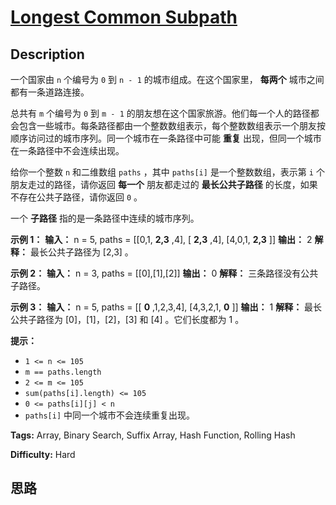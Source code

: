 # [Longest Common Subpath][title]

## Description

一个国家由 `n` 个编号为 `0` 到 `n - 1` 的城市组成。在这个国家里， **每两个** 城市之间都有一条道路连接。

总共有 `m` 个编号为 `0` 到 `m - 1`
的朋友想在这个国家旅游。他们每一个人的路径都会包含一些城市。每条路径都由一个整数数组表示，每个整数数组表示一个朋友按顺序访问过的城市序列。同一个城市在一条路径中可能
**重复** 出现，但同一个城市在一条路径中不会连续出现。

给你一个整数 `n` 和二维数组 `paths` ，其中 `paths[i]` 是一个整数数组，表示第 `i` 个朋友走过的路径，请你返回 **每一个**
朋友都走过的 **最长公共子路径** 的长度，如果不存在公共子路径，请你返回 `0` 。

一个 **子路径** 指的是一条路径中连续的城市序列。

**示例 1：**
            **输入：** n = 5, paths = [[0,1, **2,3** ,4],                         [ **2,3** ,4],                         [4,0,1, **2,3** ]]    **输出：** 2    **解释：** 最长公共子路径为 [2,3] 。    

**示例 2：**
            **输入：** n = 3, paths = [[0],[1],[2]]    **输出：** 0    **解释：** 三条路径没有公共子路径。    

**示例 3：**
            **输入：** n = 5, paths = [[ **0** ,1,2,3,4],                         [4,3,2,1, **0** ]]    **输出：** 1    **解释：** 最长公共子路径为 [0]，[1]，[2]，[3] 和 [4] 。它们长度都为 1 。

**提示：**

  * `1 <= n <= 105`
  * `m == paths.length`
  * `2 <= m <= 105`
  * `sum(paths[i].length) <= 105`
  * `0 <= paths[i][j] < n`
  * `paths[i]` 中同一个城市不会连续重复出现。


**Tags:** Array, Binary Search, Suffix Array, Hash Function, Rolling Hash

**Difficulty:** Hard

## 思路

[title]: https://leetcode-cn.com/problems/longest-common-subpath
